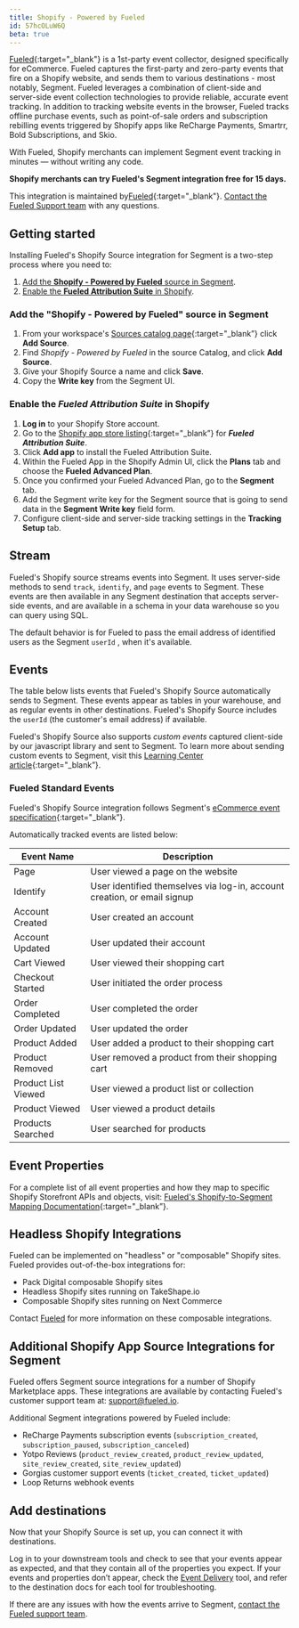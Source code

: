 ```yaml
---
title: Shopify - Powered by Fueled
id: 57hcOLuW6Q
beta: true
---
```


[Fueled](https://fueled.io){:target="_blank"} is a 1st-party event collector, designed specifically for eCommerce. Fueled captures the first-party and zero-party events that fire on a Shopify website, and sends them to various destinations - most notably, Segment. Fueled leverages a combination of client-side and server-side event collection technologies to provide reliable, accurate event tracking. In addition to tracking website events in the browser, Fueled tracks offline purchase events, such as point-of-sale orders and subscription rebilling events triggered by Shopify apps like ReCharge Payments, Smartrr, Bold Subscriptions, and Skio.

With Fueled, Shopify merchants can implement Segment event tracking in minutes — without writing any code.

**Shopify merchants can try Fueled's Segment integration free for 15 days.**

This integration is maintained by[Fueled](https://fueled.io){:target="_blank"}. [Contact the Fueled Support team](mailto:support@fueled.io) with any questions.

## Getting started

Installing Fueled's Shopify Source integration for Segment is a two-step process where you need to:
1. [Add the **Shopify - Powered by Fueled** source in Segment](#adding-the-shopify---powered-by-fueled-source-in-segment).
2. [Enable the **Fueled Attribution Suite** in Shopify](#enable-the-fueled-attribution-suite-in-shopify). 

### Add the "Shopify - Powered by Fueled" source in Segment

1. From your workspace's [Sources catalog page](https://app.segment.com/goto-my-workspace/sources/catalog){:target="_blank”} click **Add Source**.
2. Find *Shopify - Powered by Fueled* in the source Catalog, and click **Add Source**.
3. Give your Shopify Source a name and click **Save**.
4. Copy the **Write key** from the Segment UI.

### Enable the *Fueled Attribution Suite* in Shopify

1. **Log in** to your Shopify Store account.
2. Go to the [Shopify app store listing](https://apps.shopify.com/fueled-attribution-suite){:target="_blank”} for ***Fueled Attribution Suite***.
3. Click **Add app** to install the Fueled Attribution Suite.
4. Within the Fueled App in the Shopify Admin UI, click the **Plans** tab and choose the **Fueled Advanced Plan**.
5. Once you confirmed your Fueled Advanced Plan, go to the **Segment** tab.
6. Add the Segment write key for the Segment source that is going to send data in the **Segment Write key** field form.
7. Configure client-side and server-side tracking settings in the **Tracking Setup** tab.

## Stream

Fueled's Shopify source streams events into Segment. It uses server-side methods to send `track`, `identify`, and `page` events to Segment. These events are then available in any Segment destination that accepts server-side events, and are available in a schema in your data warehouse so you can query using SQL.

The default behavior is for Fueled to pass the email address of identified users as the Segment `userId` , when it's available.

## Events

The table below lists events that Fueled's Shopify Source automatically sends to Segment. These events appear as tables in your warehouse, and as regular events in other destinations. Fueled's Shopify Source includes the `userId` (the customer's email address) if available.

Fueled's Shopify Source also supports *custom events* captured client-side by our javascript library and sent to Segment. To learn more about sending custom events to Segment, visit this [Learning Center article](https://learn.fueled.io/apps/shopify/shopify-event-tracking/customizing-client-side-shopify-events){:target="_blank”}.

### Fueled Standard Events

Fueled's Shopify Source integration follows Segment's [eCommerce event specification](https://segment.com/docs/connections/spec/ecommerce/v2/){:target="_blank”}.

Automatically tracked events are listed below:

| Event Name           | Description                                      |
| -------------------- | ------------------------------------------------ |
| Page                 | User viewed a page on the website                |
| Identify             | User identified themselves via log-in, account creation, or email signup |
| Account Created      | User created an account                          |
| Account Updated      | User updated their account                       |
| Cart Viewed          | User viewed their shopping cart                  |
| Checkout Started     | User initiated the order process                 |
| Order Completed      | User completed the order                         |
| Order Updated        | User updated the order                           |
| Product Added        | User added a product to their shopping cart      |
| Product Removed      | User removed a product from their shopping cart  |
| Product List Viewed  | User viewed a product list or collection         |
| Product Viewed       | User viewed a product details                    |
| Products Searched    | User searched for products                       |

## Event Properties

For a complete list of all event properties and how they map to specific Shopify Storefront APIs and objects, visit: [Fueled's Shopify-to-Segment Mapping Documentation](https://learn.fueled.io/integrations/destinations/segment.com/segment-event-specifications){:target="_blank”}.

## Headless Shopify Integrations

Fueled can be implemented on "headless" or "composable" Shopify sites. Fueled provides out-of-the-box integrations for:

* Pack Digital composable Shopify sites
* Headless Shopify sites running on TakeShape.io
* Composable Shopify sites running on Next Commerce

Contact [Fueled](mailto:support@fueled.io) for more information on these composable integrations.

## Additional Shopify App Source Integrations for Segment

Fueled offers Segment source integrations for a number of Shopify Marketplace apps. These integrations are available by contacting Fueled's customer support team at: [support@fueled.io](mailto:support@fueled.io).

Additional Segment integrations powered by Fueled include:

* ReCharge Payments subscription events (`subscription_created`, `subscription_paused`, `subscription_canceled`)
* Yotpo Reviews (`product_review_created`, `product_review_updated`, `site_review_created`, `site_review_updated`)
* Gorgias customer support events (`ticket_created`, `ticket_updated`)
* Loop Returns webhook events

## Add destinations

Now that your Shopify Source is set up, you can connect it with destinations.

Log in to your downstream tools and check to see that your events appear as expected, and that they contain all of the properties you expect. If your events and properties don’t appear, check the [Event Delivery](/docs/connections/event-delivery/) tool, and refer to the destination docs for each tool for troubleshooting.

If there are any issues with how the events arrive to Segment, [contact the Fueled support team](mailto:support@fueled.io).
